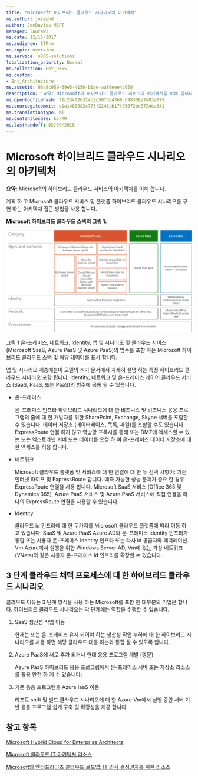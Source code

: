 ```yaml
---
title: "Microsoft 하이브리드 클라우드 시나리오의 아키텍처"
ms.author: josephd
author: JoeDavies-MSFT
manager: laurawi
ms.date: 12/15/2017
ms.audience: ITPro
ms.topic: overview
ms.service: o365-solutions
localization_priority: Normal
ms.collection: Ent_O365
ms.custom:
- Ent_Architecture
ms.assetid: 06d8c959-39e5-4150-b1ae-aaf0eee4c058
description: "요약: Microsoft의 하이브리드 클라우드 서비스의 아키텍처를 이해 합니다."
ms.openlocfilehash: f1c234026324b2c507dd4369cb98306e7e83a775
ms.sourcegitcommit: d1a1480982c773f2241cb17f85072be8724ea841
ms.translationtype: MT
ms.contentlocale: ko-KR
ms.lasthandoff: 02/09/2018
---
```

# <a name="architecture-of-microsoft-hybrid-cloud-scenarios"></a>Microsoft 하이브리드 클라우드 시나리오의 아키텍처

 **요약:** Microsoft의 하이브리드 클라우드 서비스의 아키텍처를 이해 합니다.
  
계획 하 고 Microsoft 클라우드 서비스 및 플랫폼 하이브리드 클라우드 시나리오를 구현 하는 아키텍처 접근 방법을 사용 합니다.
  
**Microsoft 하이브리드 클라우드 스택의 그림 1:**

![Microsoft 하이브리드 클라우드 스택](images/Hybrid_Poster/Hybrid_Cloud_Stack.png)
  
그림 1 온-프레미스, 네트워크, Identity, 앱 및 시나리오 및 클라우드 서비스 (Microsoft SaaS, Azure PaaS 및 Azure PaaS)의 범주를 포함 하는 Microsoft 하이브리드 클라우드 스택 및 해당 레이어를 표시 합니다.
  
앱 및 시나리오 계층에는이 모델의 추가 문서에서 자세히 설명 하는 특정 하이브리드 클라우드 시나리오 포함 됩니다. Identity, 네트워크 및 온-프레미스 레이어 클라우드 서비스 (SaaS, PaaS, 또는 PaaS)의 범주에 공통 될 수 있습니다.
  
- 온-프레미스
    
    온-프레미스 인프라 하이브리드 시나리오에 대 한 비즈니스 및 비즈니스 응용 프로그램의 줄에 대 한 개발자를 위한 SharePoint, Exchange, Skype 서버를 포함할 수 있습니다. 데이터 저장소 (데이터베이스, 목록, 파일)를 포함할 수도 있습니다. ExpressRoute 연결 하지 않고 역방향 프록시를 통해 또는 DMZ에 액세스할 수 있는 또는 엑스트라넷 서버 또는 데이터를 요청 하 여 온-프레미스 데이터 저장소에 대 한 액세스를 허용 합니다.
    
- 네트워크
    
    Microsoft 클라우드 플랫폼 및 서비스에 대 한 연결에 대 한 두 선택 사항이: 기존 인터넷 파이프 및 ExpressRoute 합니다. 예측 가능한 성능 문제가 중요 한 경우 ExpressRoute 연결을 사용 합니다. Microsoft SaaS 서비스 (Office 365 및 Dynamics 365), Azure PaaS 서비스 및 Azure PaaS 서비스에 직접 연결을 하나의 ExpressRoute 연결을 사용할 수 있습니다.
    
- Identity
    
    클라우드 id 인프라에 대 한 두가지를 Microsoft 클라우드 플랫폼에 따라 이동 하 고 있습니다. SaaS 및 Azure PaaS Azure AD와 온-프레미스 identity 인프라가 통합 또는 사용자 온-프레미스 identity 인프라 또는 타사 id 공급자와 페더레이션. Vm Azure에서 실행을 위한 Windows Server AD, Vm에 있는 가상 네트워크 (VNets)와 같은 사용자 온-프레미스 id 인프라를 확장할 수 있습니다.
    
## <a name="hybrid-cloud-scenarios-for-the-three-phase-cloud-adoption-process"></a>3 단계 클라우드 채택 프로세스에 대 한 하이브리드 클라우드 시나리오

클라우드 이유는 3 단계 방식을 사용 하는 Microsoft를 포함 한 대부분의 기업은 합니다. 하이브리드 클라우드 시나리오는 각 단계에는 역할을 수행할 수 있습니다.
  
1. SaaS 생산성 작업 이동
    
    현재는 또는 온-프레미스 유지 되어야 하는 생산성 작업 부하에 대 한 하이브리드 시나리오를 사용 하면 해당 클라우드 대응 하는와 통합 될 수 있도록 합니다.
    
2. Azure PaaS에 새로 추가 되거나 현대 응용 프로그램 개발 (영문)
    
    Azure PaaS 하이브리드 응용 프로그램에서 온-프레미스 서버 또는 저장소 리소스를 활용 안전 하 게 수 있습니다.
    
3. 기존 응용 프로그램을 Azure IaaS 이동
    
    리프트 shift 및 빌드 클라우드 시나리오에 대 한 Azure Vm에서 실행 중인 서버 기반 응용 프로그램 쉽게 구축 및 확장성을 제공 합니다.
    
## <a name="see-also"></a>참고 항목

[Microsoft Hybrid Cloud for Enterprise Architects](microsoft-hybrid-cloud-for-enterprise-architects.md)
  
[Microsoft 클라우드 IT 아키텍처 리소스](microsoft-cloud-it-architecture-resources.md)

[Microsoft의 엔터프라이즈 클라우드 로드맵: IT 의사 결정권자를 위한 리소스](https://sway.com/FJ2xsyWtkJc2taRD)



